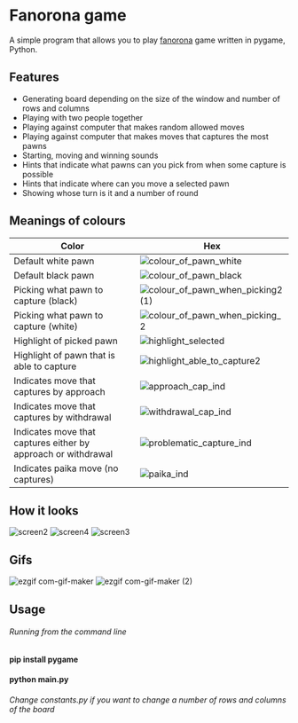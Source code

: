 
# Fanorona game
A simple program that allows you to play
[fanorona](https://en.wikipedia.org/wiki/Fanorona) game written in pygame, Python.





## Features

- Generating board depending on the size of the window and number of rows and columns
- Playing with two people together
- Playing against computer that makes random allowed moves
- Playing against computer that makes moves that captures the most pawns
- Starting, moving and winning sounds
- Hints that indicate what pawns can you pick from when some capture is possible
- Hints that indicate where can you move a selected pawn
- Showing whose turn is it and a number of round



## Meanings of colours

| Color             | Hex                                                                |
| ----------------- | ------------------------------------------------------------------ |
| Default white pawn | ![colour_of_pawn_white](https://user-images.githubusercontent.com/113067612/210139405-cd630105-763c-43dd-b6e7-00f8e1ed4b0b.png) |
| Default black pawn | ![colour_of_pawn_black](https://user-images.githubusercontent.com/113067612/210139441-5787cb2e-3a13-43d8-90fb-46d5cd338da4.png) |
| Picking what pawn to capture (black) | ![colour_of_pawn_when_picking2 (1)](https://user-images.githubusercontent.com/113067612/210139736-335214fb-0622-47a9-aea0-f1b7b8fb12ca.png) |
| Picking what pawn to capture (white) | ![colour_of_pawn_when_picking_2](https://user-images.githubusercontent.com/113067612/210139493-1449c52d-acf1-4b23-863d-297bef8430c5.png)
| Highlight of picked pawn  | ![highlight_selected](https://user-images.githubusercontent.com/113067612/210139512-cddfe640-c2e0-4828-b2b6-91c695dcfabb.png) |
| Highlight of pawn that is able to capture | ![highlight_able_to_capture2](https://user-images.githubusercontent.com/113067612/210139538-9e7d60dd-1d44-4343-b790-3fcfdd9fa55f.png) |
| Indicates move that captures by approach| ![approach_cap_ind](https://user-images.githubusercontent.com/113067612/210139569-6653d892-bdba-425a-b092-80dd9bee46de.png) |
| Indicates move that captures by withdrawal | ![withdrawal_cap_ind](https://user-images.githubusercontent.com/113067612/210139579-f7d7a05f-0d6d-4e90-8424-46a15a1ef968.png) |
| Indicates move that captures either by approach or withdrawal | ![problematic_capture_ind](https://user-images.githubusercontent.com/113067612/210139576-5e8c13d4-c9c2-4aa2-9d7c-7be44a058184.png) |
| Indicates paika move (no captures) | ![paika_ind](https://user-images.githubusercontent.com/113067612/210139574-265e9d70-bdba-4ca0-9704-4dda05f0041d.png) |



## How it looks

![screen2](https://user-images.githubusercontent.com/113067612/210140032-de53a811-7de3-4f9b-98de-44e9ab1bc58b.png)
![screen4](https://user-images.githubusercontent.com/113067612/210140066-50ee9ff7-2903-4017-9ecc-cb33ef5021c2.png)
![screen3](https://user-images.githubusercontent.com/113067612/210140058-0dc389aa-310c-4e41-80bd-12028861d1e2.png)

## Gifs

![ezgif com-gif-maker](https://user-images.githubusercontent.com/113067612/210140771-265570c6-76bb-482f-87b1-62a0d5650b9d.gif)
![ezgif com-gif-maker (2)](https://user-images.githubusercontent.com/113067612/210140777-941329e0-7a08-4ba9-a2a3-c2d63ddab8f1.gif)


## Usage

###### Running from the command line
#### pip install pygame <br />
#### python main.py <br />
###### Change constants.py if you want to change a number of rows and columns of the board

